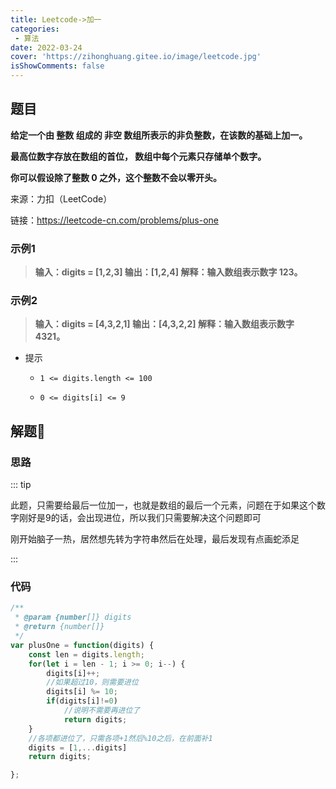 ```yaml
---
title: Leetcode->加一
categories: 
 - 算法
date: 2022-03-24
cover: 'https://zihonghuang.gitee.io/image/leetcode.jpg'
isShowComments: false
---
```


## 题目

**给定一个由 整数 组成的 非空 数组所表示的非负整数，在该数的基础上加一。**

**最高位数字存放在数组的首位， 数组中每个元素只存储单个数字。**

**你可以假设除了整数 0 之外，这个整数不会以零开头。**

来源：力扣（LeetCode）

链接：<https://leetcode-cn.com/problems/plus-one>

### 示例1

>**输入：digits = [1,2,3]
>输出：[1,2,4]
>解释：输入数组表示数字 123。**

### 示例2

> **输入：digits = [4,3,2,1]
> 输出：[4,3,2,2]
> 解释：输入数组表示数字 4321。**

* 提示

  - `1 <= digits.length <= 100`

  - `0 <= digits[i] <= 9`

## 解题:tada:

### 思路

::: tip

此题，只需要给最后一位加一，也就是数组的最后一个元素，问题在于如果这个数字刚好是9的话，会出现进位，所以我们只需要解决这个问题即可

刚开始脑子一热，居然想先转为字符串然后在处理，最后发现有点画蛇添足

:::

### 代码

```javascript
/**
 * @param {number[]} digits
 * @return {number[]}
 */
var plusOne = function(digits) {
    const len = digits.length;
    for(let i = len - 1; i >= 0; i--) {
        digits[i]++;
        //如果超过10，则需要进位
        digits[i] %= 10;
        if(digits[i]!=0)
            //说明不需要再进位了
            return digits;
    }
    //各项都进位了，只需各项+1然后%10之后，在前面补1
    digits = [1,...digits]
    return digits;

};
```

